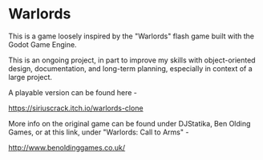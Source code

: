 # Warlords
This is a game loosely inspired by the "Warlords" flash game built with the Godot Game Engine.

This is an ongoing project, in part to improve my skills with object-oriented design, documentation, and long-term planning, especially in context of a large project.

A playable version can be found here -

https://siriuscrack.itch.io/warlords-clone

More info on the original game can be found under DJStatika, Ben Olding Games, or at this link, under "Warlords: Call to Arms" - 

http://www.benoldinggames.co.uk/
